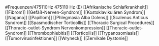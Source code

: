 #Frequenzen/475110Hz
475110 Hz (E)
[[Afrikanische Schlafkrankheit]]
[[Fibrom]]
[[Gefäß-Nerven-Syndrom]]
[[Kostoklavikulären Syndrom]]
[[Nagana]]
[[Papillom]]
[[Phlegmasia Alba Dolens]]
[[Scalenus Anticus Syndrom]]
[[Spasmodischer Torticollis]]
[[Thoracic Surgical Procedures]]
[[Thoracic-outlet-Syndrom Nervenkompression]]
[[Thoracic-outlet-Syndrom]]
[[Thrombophlebitis]]
[[Torticollis]]
[[Trypanosomiasis]]
[[Tumorvirusinfektionen]]
[[Wryneck]]
[[Zervikale Dystonie]]